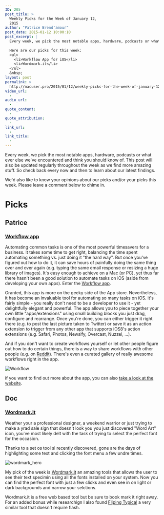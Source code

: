 ```yaml
---
ID: 205
post_title: >
  Weekly Picks for the Week of January 12,
  2015
author: "Patrice Brend'amour"
post_date: 2015-01-12 10:00:10
post_excerpt: |
  Every week, we pick the most notable apps, hardware, podcasts or what ever else we’ve encountered and think you should know of. This post will also be updated regularly throughout the week as we find more amazing stuff. So check back every now and then to learn about our latest findings.
  
  Here are our picks for this week:
  <ul>
  	<li>Workflow App for iOS</li>
  	<li>Wordmark.it</li>
  </ul>
  &nbsp;
layout: post
permalink: >
  http://macuser.pro/2015/01/12/weekly-picks-for-the-week-of-january-12-2015/
video_url:
  - 
audio_url:
  - 
quote_content:
  - 
quote_attribution:
  - 
link_url:
  - 
link_title:
  - 
---
```




Every week, we pick the most notable apps, hardware, podcasts or what ever else we've encountered and think you should know of. This post will also be updated regularly throughout the week as we find more amazing stuff. So check back every now and then to learn about our latest findings.

We'd also like to know your opinions about our picks and/or your picks this week. Please leave a comment below to chime in.

# Picks

## Patrice

### [Workflow app][workflowItunes]

Automating common tasks is one of the most powerful timesavers for a business. It takes some time to get right, balancing the time spent automating something vs. just doing it "the hard way". But once you've figured out how to do it, it can save hours of painfully doing the same thing over and over again (e.g. typing the same email response or resizing a huge library of images). It's easy enough to achieve on a Mac (or PC), yet thus far there hasn't been a good solution to automate tasks on iOS (aside from developing your own apps). Enter the [Workflow app][workflowItunes].

Granted, this app is more on the geeky side of the App store. Nevertheless, it has become an invaluable tool for automating so many tasks on iOS. It's fairly simple - you really don't need to be a developer to use it - yet delightfully elegant and powerful. The app allows you to piece together your own little "apps/extensions" using small building blocks you just drag, configure and rearrange. Once you're done, you can either trigger it right there (e.g. to post the last picture taken to Twitter) or save it as an action extension to trigger from any other app that supports iOS8's action extensions (e.g. Safari, Photos, Newsify, Overcast, Nuzzel, ...).

And if you don't want to create workflows yourself or let other people figure out how to do certain things, there is a way to share workflows with other people (e.g. on [Reddit][reddit]). There's even a curated gallery of really awesome workflows right in the app.

![Workflow][workflow]

if you want to find out more about the app, you can also [take a look at the website][workflowWeb].

[workflowItunes]: https://itunes.apple.com/us/app/workflow-powerful-automation/id915249334?mt=8&amp;uo=4&amp;at=1l3vb3F
[reddit]: http://www.reddit.com/r/workflow/ "Workflow Subreddit"
[workflow]: /wp-content/uploads/2015/01/workflow_resizeImage.png "Workflow app on my iPad"
[workflowWeb]: https://workflow.is

## Doc

### [Wordmark.it][wordmarkit]

Weather your a professional designer, a weekend warrior or just trying to make a yrad sale sign that doesn't look you you just discovered "Word Art" icon, you've most likely delt with the task of trying to select the perfect font for the occasion.

Thanks to a set os tool sI recently discovered, gone are the days of highlighting some text and clicking the font menu a few undre times.

![wordmark_hero][wordmark_hero]

My pick of the week is [Wordmark.it][Wordmarkit] an amazing tools that allows the user to see their text specimin using all the fonts installed on your system. Now you can find the perfect font with just a few clicks and even see in on light or dark backgrounds and narrow your selctions.

Wordmark.it is a free web based tool but be sure to book mark it right away. For an added bonus while researchign I also found [Fliping Typical][flippingtypical] a very similar tool that doesn't require flash.

[flippingtypical]: http://flippingtypical.com "flipping typical"
[typekit]: http://www.reddit.com/r/workflow/ "Adobe Typekit"
[wordmarkit]: http://wordmark.it "Word Mark It"
[wordmark_hero]: /wp-content/uploads/2015/01/wordmarkit.png